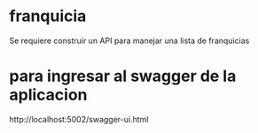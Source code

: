 # franquicia
Se requiere construir un API  para manejar una lista de franquicias

# para ingresar al swagger de la aplicacion
http://localhost:5002/swagger-ui.html